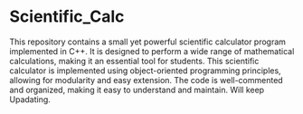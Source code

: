 # Scientific_Calc
This repository contains a small yet powerful scientific calculator program implemented in C++. It is designed to perform a wide range of mathematical calculations, making it an essential tool for students.
This scientific calculator is implemented using object-oriented programming principles, allowing for modularity and easy extension. The code is well-commented and organized, making it easy to understand and maintain.
Will keep Upadating.
